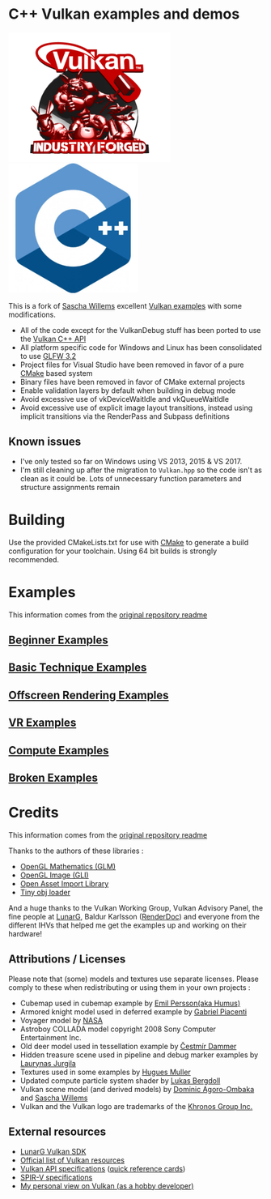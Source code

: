 # C++ Vulkan examples and demos

<img src="./documentation/images/vulkanlogoscene.png" alt="Vulkan demo scene" height="256px"><img src="./documentation/images/c_0.jpg" alt="C++" height="256px">

This is a fork of [Sascha Willems](https://github.com/SaschaWillems) excellent [Vulkan examples](https://github.com/SaschaWillems/Vulkan) with some modifications.  

* All of the code except for the VulkanDebug stuff has been ported to use the [Vulkan C++ API](https://github.com/KhronosGroup/Vulkan-Hpp)
* All platform specific code for Windows and Linux has been consolidated to use [GLFW 3.2](http://www.glfw.org/)
* Project files for Visual Studio have been removed in favor of a pure [CMake](https://cmake.org/) based system
* Binary files have been removed in favor of CMake external projects
* Enable validation layers by default when building in debug mode
* Avoid excessive use of vkDeviceWaitIdle and vkQueueWaitIdle
* Avoid excessive use of explicit image layout transitions, instead using implicit transitions via the RenderPass and Subpass definitions

## Known issues

* I've only tested so far on Windows using VS 2013, 2015 & VS 2017.  
* I'm still cleaning up after the migration to `Vulkan.hpp` so the code isn't as clean as it could be.  Lots of unnecessary function parameters and structure assignments remain

# Building

Use the provided CMakeLists.txt for use with [CMake](https://cmake.org) to generate a build configuration for your toolchain.  Using 64 bit builds is strongly recommended. 

# Examples 

This information comes from the [original repository readme](https://github.com/SaschaWillems/Vulkan/blob/master/README.md)

## [Beginner Examples](EXAMPLES_INIT.md)

## [Basic Technique Examples](EXAMPLES_BASIC.md)

## [Offscreen Rendering Examples](EXAMPLES_OFFSCREEN.md)

## [VR Examples](EXAMPLES_VR.md)

## [Compute Examples](EXAMPLES_COMPUTE.md)

## [Broken Examples](EXAMPLES_BROKEN.md) 

# Credits

This information comes from the [original repository readme](https://github.com/SaschaWillems/Vulkan/blob/master/README.md)

Thanks to the authors of these libraries :
- [OpenGL Mathematics (GLM)](https://github.com/g-truc/glm)
- [OpenGL Image (GLI)](https://github.com/g-truc/gli)
- [Open Asset Import Library](https://github.com/assimp/assimp)
- [Tiny obj loader](https://github.com/syoyo/tinyobjloader)

And a huge thanks to the Vulkan Working Group, Vulkan Advisory Panel, the fine people at [LunarG](http://www.lunarg.com), Baldur Karlsson ([RenderDoc](https://github.com/baldurk/renderdoc)) and everyone from the different IHVs that helped me get the examples up and working on their hardware!

## Attributions / Licenses
Please note that (some) models and textures use separate licenses. Please comply to these when redistributing or using them in your own projects :
- Cubemap used in cubemap example by [Emil Persson(aka Humus)](http://www.humus.name/)
- Armored knight model used in deferred example by [Gabriel Piacenti](http://opengameart.org/users/piacenti)
- Voyager model by [NASA](http://nasa3d.arc.nasa.gov/models)
- Astroboy COLLADA model copyright 2008 Sony Computer Entertainment Inc.
- Old deer model used in tessellation example by [Čestmír Dammer](http://opengameart.org/users/cdmir)
- Hidden treasure scene used in pipeline and debug marker examples by [Laurynas Jurgila](http://www.blendswap.com/user/PigArt)
- Textures used in some examples by [Hugues Muller](http://www.yughues-folio.com)
- Updated compute particle system shader by [Lukas Bergdoll](https://github.com/Voultapher)
- Vulkan scene model (and derived models) by [Dominic Agoro-Ombaka](http://www.agorodesign.com/) and [Sascha Willems](http://www.saschawillems.de)
- Vulkan and the Vulkan logo are trademarks of the [Khronos Group Inc.](http://www.khronos.org)

## External resources
- [LunarG Vulkan SDK](https://vulkan.lunarg.com)
- [Official list of Vulkan resources](https://www.khronos.org/vulkan/resources)
- [Vulkan API specifications](https://www.khronos.org/registry/vulkan/specs/1.0/apispec.html) ([quick reference cards](https://www.khronos.org/registry/vulkan/specs/1.0/refguide/Vulkan-1.0-web.pdf))
- [SPIR-V specifications](https://www.khronos.org/registry/spir-v/specs/1.0/SPIRV.html)
- [My personal view on Vulkan (as a hobby developer)](http://www.saschawillems.de/?p=1886)

